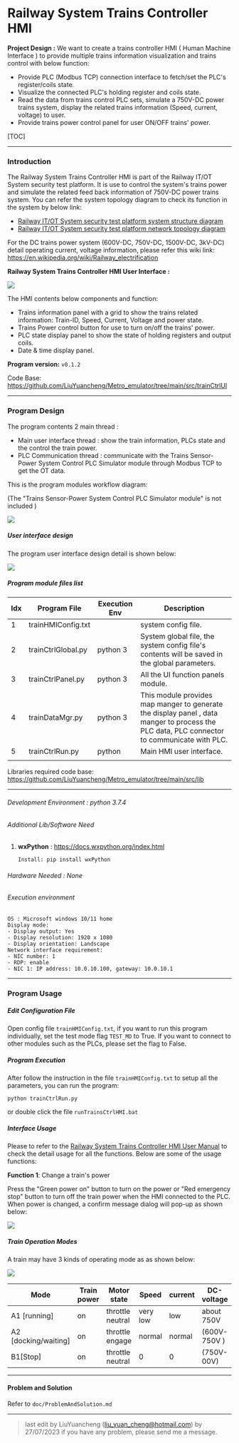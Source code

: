 # Railway System Trains Controller HMI

**Project Design :**  We want to create a trains controller HMI ( Human Machine Interface ) to provide multiple trains information visualization and trains control with below function:

- Provide PLC (Modbus TCP) connection interface to fetch/set the PLC's register/coils state.
- Visualize the connected PLC's holding register and coils state.
- Read the data from trains control PLC sets, simulate a 750V-DC power trains system, display the related trains information (Speed, current, voltage) to user.
- Provide trains power control panel for user ON/OFF trains' power. 

[TOC]

------

### Introduction 

The Railway System Trains Controller HMI is part of the Railway IT/OT System security test platform. It is use to control the system's trains power and simulate the related feed back information of 750V-DC power trains system. You can refer the system topology diagram to check its function in the system by below link:

-  [Railway IT/OT System security test platform system structure diagram](img/networkCommDesign.png)
-  [Railway IT/OT System security test platform network topology diagram](img/networkDesign.png)

For the DC trains power system (600V-DC, 750V-DC, 1500V-DC, 3kV-DC) detail operating current, voltage information, please refer this wiki link: https://en.wikipedia.org/wiki/Railway_electrification

**Railway System Trains Controller HMI User Interface :**

![](video/trainHmihalf.gif)

The HMI contents below components and function:

- Trains information panel with a grid to show the trains related information: Train-ID, Speed, Current, Voltage and power state.
- Trains Power control button for use to turn on/off the trains' power.
- PLC state display panel to show the state of holding registers and output coils.
- Date & time display panel.

**Program version:** `v0.1.2`

Code Base: https://github.com/LiuYuancheng/Metro_emulator/tree/main/src/trainCtrlUI



------

### Program Design

The program contents 2 main thread : 

- Main user interface thread : show the train information, PLCs state and the control the train power. 
- PLC Communication thread : communicate with the Trains Sensor-Power System Control PLC Simulator module through Modbus TCP to get the OT data.

This is the program modules workflow diagram: 

(The "Trains Sensor-Power System Control PLC Simulator module" is not included )

![](img/trainsHMI/workflow.png)



##### User interface design

The program user interface design detail is shown below:

![](img/trainsHMI/uidetails.png)

##### Program module files list

| Idx  | Program File       | Execution Env | Description                                                  |
| ---- | ------------------ | ------------- | ------------------------------------------------------------ |
| 1    | trainHMIConfig.txt |               | system config file.                                          |
| 2    | trainCtrlGlobal.py | python 3      | System global file, the system config file's contents will be saved in the global parameters. |
| 3    | trainCtrlPanel.py  | python 3      | All the UI function panels module.                           |
| 4    | trainDataMgr.py    | python 3      | This module provides map manger to generate the display panel ,  data manger to process the PLC data, PLC connector to communicate with PLC. |
| 5    | trainCtrlRun.py    | python        | Main HMI user interface.                                     |
|      |                    |               |                                                              |

Libraries  required code base: https://github.com/LiuYuancheng/Metro_emulator/tree/main/src/lib 



------

###### Development Environment : python 3.7.4

###### Additional Lib/Software Need

1. **wxPython** : https://docs.wxpython.org/index.html

   ```
   Install: pip install wxPython
   ```


###### Hardware Needed : None

###### Execution environment 

```
OS : Microsoft windows 10/11 home
Display mode:
- Display output: Yes
- Display resolution: 1920 x 1080
- Display orientation: Landscape
Network interface requirement:
- NIC number: 1
- RDP: enable
- NIC 1: IP address: 10.0.10.100, gateway: 10.0.10.1
```



------

### Program Usage

##### Edit Configuration File 

Open config file `trainHMIConfig.txt`,  if you want to run this program individually, set the test mode flag `TEST_MD` to True. If you want to connect to other modules such as the PLCs, please set the flag to False.



##### Program Execution 

After follow the instruction in the file `trainHMIConfig.txt` to setup all the parameters, you can run the program: 

```
python trainCtrlRun.py
```

or double click the file `runTrainsCtrlHMI.bat`



##### Interface Usage

Please to refer to the [Railway System Trains Controller HMI User Manual]() to check the detail usage for all the functions. Below are some of the usage functions: 

**Function 1**: Change a train's power

Press the "Green power on" button to turn on the power or "Red emergency stop" button to turn off the train power when the HMI connected to the PLC. When power is changed, a confirm message dialog will pop-up as shown below:



![](img/trainsHMI/powerchange.png)



##### Train Operation Modes

A train may have 3 kinds of operating mode as as shown below: 

 ![](img/trainsHMI/operatiomode.png)

| Mode                 | Train power | Motor state      | Speed    | current | DC-voltage   |
| -------------------- | ----------- | ---------------- | -------- | ------- | ------------ |
| A1 [running]         | on          | throttle neutral | very low | low     | about 750V   |
| A2 [docking/waiting] | on          | throttle engage  | normal   | normal  | (600V-750V ) |
| B1[Stop]             | on          | throttle neutral | 0        | 0       | (750V-00V)   |



------

#### Problem and Solution

Refer to `doc/ProblemAndSolution.md`



------

> last edit by LiuYuancheng (liu_yuan_cheng@hotmail.com) by 27/07/2023 if you have any problem, please send me a message. 